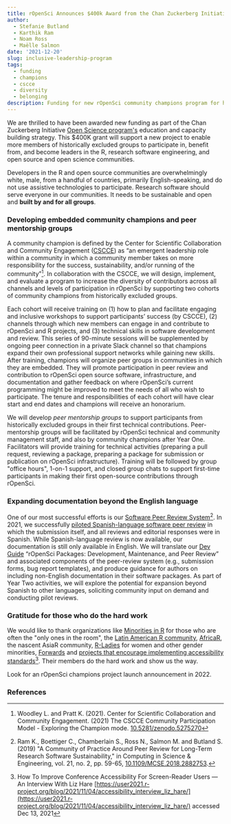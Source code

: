 ```yaml
---
title: rOpenSci Announces $400k Award from the Chan Zuckerberg Initiative to Empower Historically Excluded Groups as Community Leaders in Scientific Open Source Projects
author: 
  - Stefanie Butland
  - Karthik Ram
  - Noam Ross
  - Maëlle Salmon
date: '2021-12-20'
slug: inclusive-leadership-program
tags:
  - funding
  - champions
  - cscce
  - diversity
  - belonging
description: Funding for new rOpenSci community champions program for historically excluded groups
---
```

We are thrilled to have been awarded new funding as part of the Chan Zuckerberg Initiative [Open Science program's](https://czi.co/OpenScience) education and capacity building strategy. This $400K grant will support a new project to enable more members of historically excluded groups to participate in, benefit from, and become leaders in the R, research software engineering, and open source and open science communities. 

Developers in the R and open source communities are overwhelmingly white, male, from a handful of countries, primarily English-speaking, and do not use assistive technologies to participate. Research software should serve everyone in our communities. It needs to be sustainable and open and **built by and for all groups**. 


### Developing embedded community champions and peer mentorship groups

A community champion is defined by the Center for Scientific Collaboration and Community Engagement ([CSCCE](http://www.cscce.org/)) as “an emergent leadership role within a community in which a community member takes on more responsibility for the success, sustainability, and/or running of the community”[^1]. In collaboration with the CSCCE, we will design, implement, and evaluate a program to increase the diversity of contributors across all channels and levels of participation in rOpenSci by supporting two cohorts of community champions from historically excluded groups. 

Each cohort will receive training on (1) how to plan and facilitate engaging and inclusive workshops to support participants’ success (by CSCCE), (2) channels through which new members can engage in and contribute to rOpenSci and R projects, and (3) technical skills in software development and review. This series of 90-minute sessions will be supplemented by ongoing peer connection in a private Slack channel so that champions expand their own professional support networks while gaining new skills. After training, champions will organize peer groups in communities in which they are embedded. They will promote participation in peer review and contribution to rOpenSci open source software, infrastructure, and documentation and gather feedback on where rOpenSci’s current programming might be improved to meet the needs of all who wish to participate. The tenure and responsibilities of each cohort will have clear start and end dates and champions will receive an honorarium.

We will develop _peer mentorship groups_ to support participants from historically excluded groups in their first technical contributions. Peer-mentorship groups will be facilitated by rOpenSci technical and community management staff, and also by community champions after Year One. Facilitators will provide training for technical activities (preparing a pull request, reviewing a package, preparing a package for submission or publication on rOpenSci infrastructure). Training will be followed by group "office hours", 1-on-1 support, and closed group chats to support first-time participants in making their first open-source contributions through rOpenSci. 


### Expanding documentation beyond the English language

One of our most successful efforts is our [Software Peer Review System](https://ropensci.org/software-review/)[^2]. In 2021, we successfully [piloted Spanish-language software peer review](https://ropensci.org/blog/2021/07/27/censo2017-es/) in which the submission itself, and all reviews and editorial responses were in Spanish. While Spanish-language review is now available, our documentation is still only available in English. We will translate our [Dev Guide](https://devguide.ropensci.org/) “rOpenSci Packages: Development, Maintenance, and Peer Review” and associated components of the peer-review system (e.g., submission forms, bug report templates), and produce guidance for authors on including non-English documentation in their software packages. As part of Year Two activities, we will explore the potential for expansion beyond Spanish to other languages, soliciting community input on demand and conducting pilot reviews.


### Gratitude for those who do the hard work

We would like to thank organizations like [Minorities in R](https://mircommunity.com/) for those who are often the "only ones in the room", the [Latin American R community](http://lacion.rbind.io/talk/2020_user2020_panel/), [AfricaR](https://africa-r.org/#home), the nascent AsiaR community,  [R-Ladies](https://rladies.org/about-us/) for women and other gender minorities, [Forwards](https://forwards.github.io/) and [projects that encourage implementing accessibility standards](https://user2021.r-project.org/blog/2021/11/04/accessibility_interview_liz_hare/)[^3]. Their members do the hard work and show us the way.

Look for an rOpenSci champions project launch announcement in 2022.


### References

[^1]: Woodley L. and Pratt K. (2021). Center for Scientific Collaboration and Community Engagement. (2021) The CSCCE Community Participation Model - Exploring the Champion mode. [10.5281/zenodo.5275270](https://doi.org/10.5281/zenodo.5275270)

[^2]: Ram K., Boettiger C., Chamberlain S., Ross N., Salmon M. and Butland S. (2019) "A Community of Practice Around Peer Review for Long-Term Research Software Sustainability," in Computing in Science & Engineering, vol. 21, no. 2, pp. 59-65, [10.1109/MCSE.2018.2882753](https://doi.org/10.1109/MCSE.2018.2882753).

[^3]: How To Improve Conference Accessibility For Screen-Reader Users — An Interview With Liz Hare [https://user2021.r-project.org/blog/2021/11/04/accessibility_interview_liz_hare/](https://user2021.r-project.org/blog/2021/11/04/accessibility_interview_liz_hare/) accessed Dec 13, 2021
